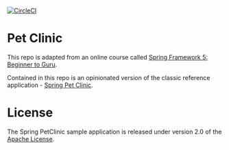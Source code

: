 [![CircleCI](https://circleci.com/gh/zhenquanma/pet-clinic/tree/master.svg?style=svg)](https://circleci.com/gh/zhenquanma/pet-clinic/tree/master)

# Pet Clinic

This repo is adapted from an online course called [Spring Framework 5: Beginner to Guru](https://www.udemy.com/course/spring-framework-5-beginner-to-guru/).

Contained in this repo is an opinionated version of the classic reference application - [Spring Pet Clinic](https://github.com/spring-projects/spring-petclinic).

# License

The Spring PetClinic sample application is released under version 2.0 of the [Apache License](http://www.apache.org/licenses/LICENSE-2.0).